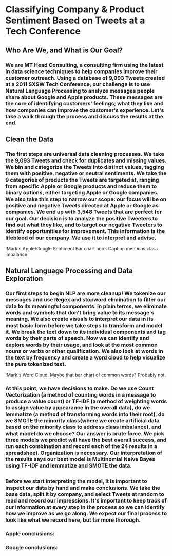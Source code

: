 # Classifying Company & Product Sentiment Based on Tweets at a Tech Conference

## Who Are We, and What is Our Goal?

### We are MT Head Consulting, a consulting firm using the latest in data science techniques to help companies improve their customer outreach. Using a database of 9,093 Tweets created at a 2011 SXSW Tech Conference, our challenge is to use Natural Language Processing to analyze messages people share about Google and Apple products. These messages are the core of identifying customers' feelings; what they like and how companies can improve the customer's experience. Let's take a walk through the process and discuss the results at the end.

## Clean the Data

### The first steps are universal data cleaning processes. We take the 9,093 Tweets and check for duplicates and missing values. We bin and categorize the Tweets into distinct values, tagging them with positive, negative or neutral sentiments. We take the 9 categories of products the Tweets are targeted at, ranging from specific Apple or Google products and reduce them to binary options, either targeting Apple or Google companies. We also take this step to narrow our scope: our focus will be on positive and negative Tweets directed at Apple or Google as companies. We end up with 3,548 Tweets that are perfect for our goal. Our decision is to analyze the positive Tweeters to find out what they like, and to target our negative Tweeters to identify opportunities for improvement. This information is the lifeblood of our company. We use it to interpret and advise.

!Mark's Apple/Google Sentiment Bar chart here. Caption mentions class imbalance.

## Natural Language Processing and Data Exploration

### Our first steps to begin NLP are more cleanup! We tokenize our messages and use Regex and stopword elimination to filter our data to its meaningful components. In plain terms, we eliminate words and symbols that don't bring value to its message's meaning. We also create visuals to interpret our data in its most basic form before we take steps to transform and model it. We break the text down to its individual components and tag words by their parts of speech. Now we can identify and explore words by their usage, and look at the most common nouns or verbs or other qualification. We also look at words in the text by frequency and create a word cloud to help visualize the pure tokenized text.

!Mark's Word Cloud. Maybe that bar chart of common words? Probably not.

### At this point, we have decisions to make. Do we use Count Vectorization (a method of counting words in a message to produce a value count) or TF-IDF (a method of weighting words to assign value by appearance in the overall data), do we lemmatize (a method of transforming words into their root), do we SMOTE the minority class(where we create artificial data based on the minority class to address class imbalance), and what model do we choose? Our answer is brute force. We pick three models we predict will have the best overall success, and run each combination and record each of the 24 results in a spreadsheet. Organization is necessary. Our interpretation of the results says our best model is Multinomial Naive Bayes using TF-IDF and lemmatize and SMOTE the data.

## 

### Before we start interpreting the model, it is important to inspect our data by hand and make conclusions. We take the base data, split it by company, and select Tweets at random to read and record our impressions. It's important to keep track of our information at every step in the process so we can identify how we improve as we go along. We expect our final process to look like what we record here, but far more thorough.
### Apple conclusions:

### Google conclusions:

### 